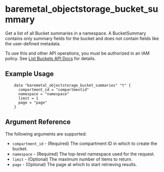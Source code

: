 # baremetal\_objectstorage\_bucket\_summary

Get a list of all Bucket summaries in a namespace. A BucketSummary contains only summary fields for the bucket and does not contain fields like the user-defined metadata.

To use this and other API operations, you must be authorized in an IAM policy.
See [List Buckets API Docs](https://docs.us-az-phoenix-1.oracleiaas.com/api/#/en/objectstorage/20160918/BucketSummary/ListBuckets) for details.


## Example Usage

```
    data "baremetal_objectstorage_bucket_summaries" "t" {
      compartment_id = "compartmentid"
      namespace = "namespace"
      limit = 1
      page = "page"
    }
```

## Argument Reference

The following arguments are supported:

* `compartment_id` - (Required) The compartment ID in which to create the bucket.
* `namespace` - (Required) The top-level namespace used for the request.
* `limit` - (Optional) The maximum number of items to return.
* `page` - (Optional) The page at which to start retrieving results.
